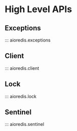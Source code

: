 # High Level APIs

## Exceptions

::: aioredis.exceptions

## Client

::: aioredis.client

## Lock

::: aioredis.lock

## Sentinel

::: aioredis.sentinel
